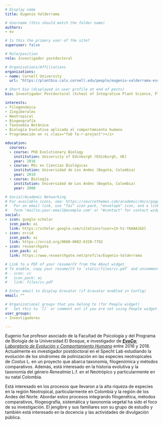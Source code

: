 ```yaml
---
# Display name
title: Eugenio Valderrama

# Username (this should match the folder name)
authors:
- ev

# Is this the primary user of the site?
superuser: false

# Role/position
role: Investigador postdoctoral

# Organizations/Affiliations
organizations:
- name: Cornell University
  url: "https://plantbio.cals.cornell.edu/people/eugenio-valderrama-escallon/"

# Short bio (displayed in user profile at end of posts)
bio: Investigador Postdoctoral (School of Integrative Plant Science, Plant Biology Section, University of Cornell, Ithaca, EEUU).

interests:
- Filogenómica
- Zingiberales
- Neotropical
- Biogeografía
- Taxonomía Botánica
- Biología Evolutiva aplicada al comportamiento humano
- Programación en <i class="fab fa-r-project"></i>

education:
  courses:
  - course: PhD Evolutionary Biology
    institution: University of Edinburgh (Edinburgh, UK)
    year: 2016
  - course: MSc en Ciencias Biológicas
    institution: Universidad de Los Andes (Bogota, Colombia)
    year: 2010
  - course: Biología
    institution: Universidad de Los Andes (Bogota, Colombia)
    year: 2008

# Social/Academic Networking
# For available icons, see: https://sourcethemes.com/academic/docs/page-builder/#icons
#   For an email link, use "fas" icon pack, "envelope" icon, and a link in the
#   form "mailto:your-email@example.com" or "#contact" for contact widget.
social:
- icon: google-scholar
  icon_pack: ai
  link: https://scholar.google.com/citations?user=1X-h1-YAAAAJ&hl
- icon: orcid
  icon_pack: ai
  link: https://orcid.org/0000-0002-6320-7792
- icon: researchgate
  icon_pack: ai
  link: https://www.researchgate.net/profile/Eugenio-Valderrama

# Link to a PDF of your resume/CV from the About widget.
# To enable, copy your resume/CV to `static/files/cv.pdf` and uncomment the lines below.
# - icon: cv
#   icon_pack: ai
#   link: files/cv.pdf

# Enter email to display Gravatar (if Gravatar enabled in Config)
email: ""

# Organizational groups that you belong to (for People widget)
#   Set this to `[]` or comment out if you are not using People widget.
user_groups:
- Investigadores

---
```


Eugenio fue profesor asociado de la Facultad de Psicología y del Programa de Biología de la Universidad El Bosque, e investigador de [***EvoCo**: Laboratorio de Evolución y Comportamiento Humano*](https://sites.google.com/unbosque.edu.co/EvoCo-es) entre 2016 y 2018. Actualmente es investigador postdoctoral en el Specht Lab estudiando la evolución de los síndromes de polinización en las especies neotropicales de *Costus* L. en un proyecto que abarca taxonomía, filogenómica y métodos comparativos. Además, está interesado en la historia evolutiva y la taxonomía del género *Renealmia* L.f. en el Neotrópico y particularmente en su natal Colombia.

Está interesado en los procesos que llevaron a la alta riqueza de especies en la región Neotropical, particularmente en Colombia y la región de los Andes del Norte. Abordar estos procesos integrando filogenética, métodos comparativos, filogeografía, sistemática y taxonomía vegetal ha sido el foco de su investigación. El jengibre y sus familiares son su grupo de estudio y también está interesado en la docencia y las actividades de divulgación pública.
